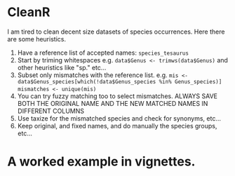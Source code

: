 # CleanR

I am tired to clean decent size datasets of species occurrences. Here there are some heuristics. 

1) Have a reference list of accepted names: `species_tesaurus`
2) Start by triming whitespaces e.g. `data$Genus <- trimws(data$Genus)` and other heuristics like "sp." etc...
3) Subset only mismatches with the reference list. e.g.
`mis <- data$Genus_species[which(!data$Genus_species %in% Genus_species)]`
`mismatches <- unique(mis)`
4) You can try fuzzy matching too to select mismatches. 
ALWAYS SAVE BOTH THE ORIGINAL NAME AND THE NEW MATCHED NAMES IN DIFFERENT COLUMNS
5) Use taxize for the mismatched species and check for synonyms, etc...
6) Keep original, and fixed names, and do manually the species groups, etc...

# A worked example in vignettes.


